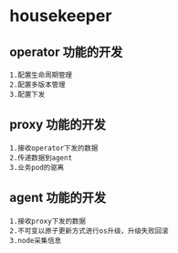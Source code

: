 # housekeeper

## operator 功能的开发
```
1.配置生命周期管理
2.配置多版本管理
3.配置下发
```

## proxy 功能的开发
```
1.接收operator下发的数据
2.传递数据到agent
3.业务pod的驱离
```

## agent 功能的开发
```
1.接收proxy下发的数据
2.不可变以原子更新方式进行os升级，升级失败回滚
3.node采集信息
```